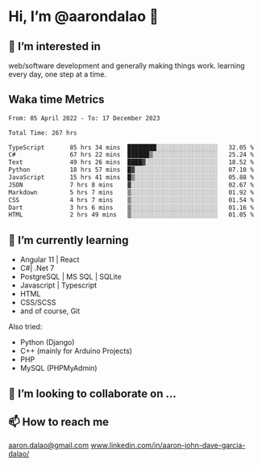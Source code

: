 # __Hi, I’m @aarondalao__ 👋 
## 👀 I’m interested in 
web/software development and generally making things work.
learning every day, one step at a time. 

## Waka time Metrics
<!--START_SECTION:waka-->

```txt
From: 05 April 2022 - To: 17 December 2023

Total Time: 267 hrs

TypeScript       85 hrs 34 mins  ████████░░░░░░░░░░░░░░░░░   32.05 %
C#               67 hrs 22 mins  ██████▒░░░░░░░░░░░░░░░░░░   25.24 %
Text             49 hrs 26 mins  ████▓░░░░░░░░░░░░░░░░░░░░   18.52 %
Python           18 hrs 57 mins  █▓░░░░░░░░░░░░░░░░░░░░░░░   07.10 %
JavaScript       15 hrs 41 mins  █▒░░░░░░░░░░░░░░░░░░░░░░░   05.88 %
JSON             7 hrs 8 mins    ▓░░░░░░░░░░░░░░░░░░░░░░░░   02.67 %
Markdown         5 hrs 7 mins    ▒░░░░░░░░░░░░░░░░░░░░░░░░   01.92 %
CSS              4 hrs 7 mins    ▒░░░░░░░░░░░░░░░░░░░░░░░░   01.54 %
Dart             3 hrs 6 mins    ▒░░░░░░░░░░░░░░░░░░░░░░░░   01.16 %
HTML             2 hrs 49 mins   ▒░░░░░░░░░░░░░░░░░░░░░░░░   01.05 %
```

<!--END_SECTION:waka-->

## 🌱 I’m currently learning 

- Angular 11 | React 
- C#| .Net 7
- PostgreSQL | MS SQL | SQLite
- Javascript | Typescript
- HTML 
- CSS/SCSS
- and of course, Git 


Also tried:
- Python (Django)
- C++ (mainly for Arduino Projects)
- PHP
- MySQL (PHPMyAdmin)


## 💞️ I’m looking to collaborate on ...

## 📫 How to reach me 
aaron.dalao@gmail.com
www.linkedin.com/in/aaron-john-dave-garcia-dalao/

<!---
aarondalao/aarondalao is a ✨ special ✨ repository because its `README.md` (this file) appears on your GitHub profile.
You can click the Preview link to take a look at your changes.
--->

